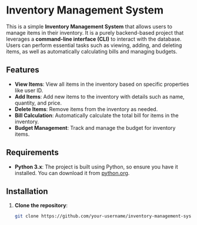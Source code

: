 # Inventory Management System

This is a simple **Inventory Management System** that allows users to manage items in their inventory. It is a purely backend-based project that leverages a **command-line interface (CLI)** to interact with the database. Users can perform essential tasks such as viewing, adding, and deleting items, as well as automatically calculating bills and managing budgets.

## Features

- **View Items**: View all items in the inventory based on specific properties like user ID.
- **Add Items**: Add new items to the inventory with details such as name, quantity, and price.
- **Delete Items**: Remove items from the inventory as needed.
- **Bill Calculation**: Automatically calculate the total bill for items in the inventory.
- **Budget Management**: Track and manage the budget for inventory items.

## Requirements

- **Python 3.x**: The project is built using Python, so ensure you have it installed. You can download it from [python.org](https://www.python.org/).

## Installation

1. **Clone the repository**:
   ```bash
   git clone https://github.com/your-username/inventory-management-system.git

